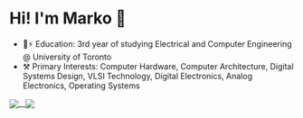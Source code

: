# Hi! I'm Marko 👋
* 🏫⚡ Education: 3rd year of studying Electrical and Computer Engineering @ University of Toronto
* ⚒️ Primary Interests: Computer Hardware, Computer Architecture, Digital Systems Design, VLSI Technology, Digital Electronics, Analog Electronics, Operating Systems

<a href="https://github.com/anuraghazra/github-readme-stats">
  <img align="center" src="https://github-readme-stats.vercel.app/api?username=markociricilic&show_icons=true&theme=merko" />
&nbsp
<a href="https://github.com/anuraghazra/github-readme-stats">
  <img align="center" src="https://github-readme-stats.vercel.app/api/top-langs/?username=markociricilic&langs_count=6&theme=merko" />
</a>
